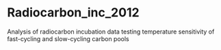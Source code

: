 # Radiocarbon_inc_2012
Analysis of radiocarbon incubation data testing temperature sensitivity of fast-cycling and slow-cycling carbon pools
